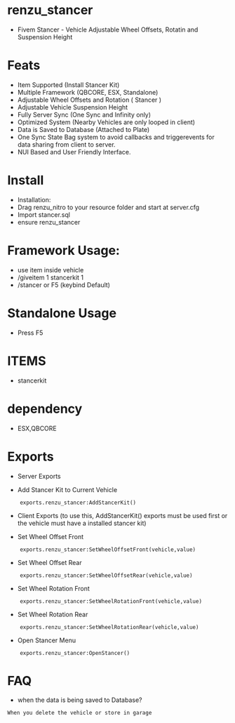 # renzu_stancer
- Fivem Stancer - Vehicle Adjustable Wheel Offsets, Rotatin and Suspension Height

# Feats
- Item Supported (Install Stancer Kit)
- Multiple Framework (QBCORE, ESX, Standalone)
- Adjustable Wheel Offsets and Rotation ( Stancer )
- Adjustable Vehicle Suspension Height
- Fully Server Sync (One Sync and Infinity only)
- Optimized System (Nearby Vehicles are only looped in client)
- Data is Saved to Database (Attached to Plate)
- One Sync State Bag system to avoid callbacks and triggerevents for data sharing from client to server.
- NUI Based and User Friendly Interface.

# Install
- Installation:
- Drag renzu_nitro to your resource folder and start at server.cfg
- Import stancer.sql
- ensure renzu_stancer


# Framework Usage: 
- use item inside vehicle
- /giveitem 1 stancerkit 1
- /stancer or F5 (keybind Default)

# Standalone Usage
- Press F5


# ITEMS
- stancerkit

# dependency 
- ESX,QBCORE

# Exports

- Server Exports

- Add Stancer Kit to Current Vehicle
```
	exports.renzu_stancer:AddStancerKit()
```

- Client Exports 
(to use this, AddStancerKit() exports must be used first 
or the vehicle must have a installed stancer kit)

- Set Wheel Offset Front
```
	exports.renzu_stancer:SetWheelOffsetFront(vehicle,value)
```
- Set Wheel Offset Rear
```
	exports.renzu_stancer:SetWheelOffsetRear(vehicle,value)
```
- Set Wheel Rotation Front
```
	exports.renzu_stancer:SetWheelRotationFront(vehicle,value)
```
- Set Wheel Rotation Rear
```
	exports.renzu_stancer:SetWheelRotationRear(vehicle,value)
```
- Open Stancer Menu
```
	exports.renzu_stancer:OpenStancer()
```
# FAQ
- when the data is being saved to Database?
```
When you delete the vehicle or store in garage
```
